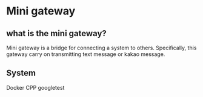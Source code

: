 # Mini gateway

## what is the mini gateway?
Mini gateway is a bridge for connecting a system to others. Specifically, this gateway carry on transmitting text message or kakao message.

## System
Docker
CPP
googletest

